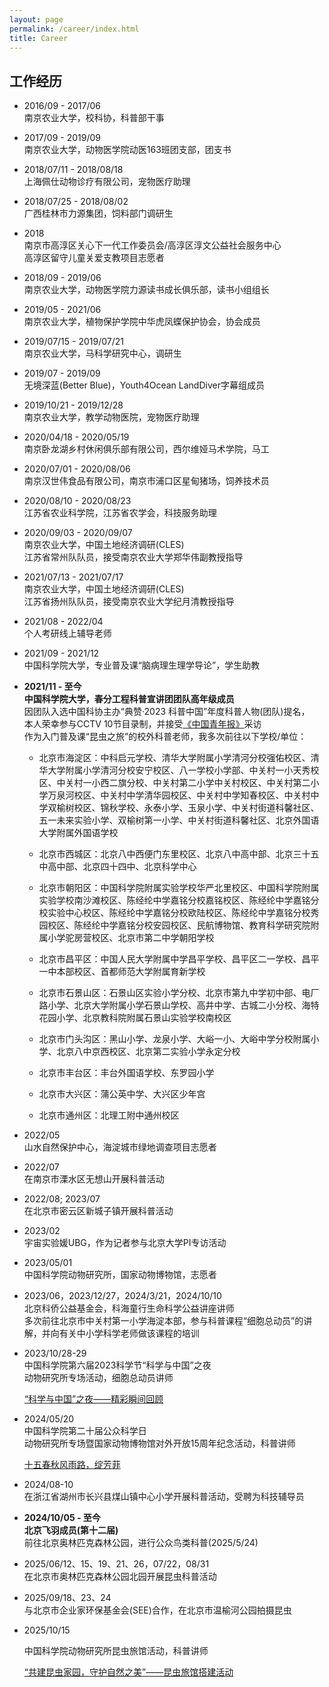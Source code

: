 ```yaml
---
layout: page
permalink: /career/index.html
title: Career
---
```


## 工作经历

- 2016/09 - 2017/06<br>南京农业大学，校科协，科普部干事

  

- 2017/09 - 2019/09<br>南京农业大学，动物医学院动医163班团支部，团支书

  

- 2018/07/11 - 2018/08/18<br>上海佩仕动物诊疗有限公司，宠物医疗助理

  

- 2018/07/25 - 2018/08/02<br>广西桂林市力源集团，饲料部门调研生

  

- 2018<br>南京市高淳区关心下一代工作委员会/高淳区淳文公益社会服务中心<br>高淳区留守儿童关爱支教项目志愿者

  

- 2018/09 - 2019/06<br>南京农业大学，动物医学院力源读书成长俱乐部，读书小组组长

  

- 2019/05 - 2021/06<br>南京农业大学，植物保护学院中华虎凤蝶保护协会，协会成员

  

- 2019/07/15 - 2019/07/21<br>南京农业大学，马科学研究中心，调研生

  

- 2019/07 - 2019/09<br>无境深蓝(Better Blue)，Youth4Ocean LandDiver字幕组成员

  

- 2019/10/21 - 2019/12/28<br>南京农业大学，教学动物医院，宠物医疗助理

  

- 2020/04/18 - 2020/05/19<br>南京卧龙湖乡村休闲俱乐部有限公司，西尔维娅马术学院，马工

  

- 2020/07/01 - 2020/08/06<br>南京汉世伟食品有限公司，南京市浦口区星甸猪场，饲养技术员

  

- 2020/08/10 - 2020/08/23<br>江苏省农业科学院，江苏省农学会，科技服务助理

  

- 2020/09/03 - 2020/09/07<br>南京农业大学，中国土地经济调研(CLES)<br>江苏省常州队队员，接受南京农业大学郑华伟副教授指导

  

- 2021/07/13 - 2021/07/17<br>南京农业大学，中国土地经济调研(CLES)<br>江苏省扬州队队员，接受南京农业大学纪月清教授指导

  

- 2021/08 - 2022/04<br>个人考研线上辅导老师

  

- 2021/09 - 2021/12<br>中国科学院大学，专业普及课“脑病理生理学导论”，学生助教

  

- **2021/11 - 至今**<br>**中国科学院大学，春分工程科普宣讲团团队高年级成员**<br>因团队入选中国科协主办“典赞·2023 科普中国”年度科普人物(团队)提名，<br>本人荣幸参与CCTV 10节目录制，并接受[《中国青年报》](http://zqb.cyol.com/html/2024-04/01/nw.D110000zgqnb_20240401_1-05.htm)采访<br>作为入门普及课“昆虫之旅”的校外科普老师，我多次前往以下学校/单位：<br>

  - 北京市海淀区：中科启元学校、清华大学附属小学清河分校强佑校区、清华大学附属小学清河分校安宁校区、八一学校小学部、中关村一小天秀校区、中关村一小西二旗分校、中关村第二小学中关村校区、中关村第二小学万泉河校区、中关村中学清华园校区、中关村中学知春校区、中关村中学双榆树校区、锦秋学校、永泰小学、玉泉小学、中关村街道科馨社区、五一未来实验小学、双榆树第一小学、中关村街道科馨社区、北京外国语大学附属外国语学校

  - 北京市西城区：北京八中西便门东里校区、北京八中高中部、北京三十五中高中部、北京四十四中、北京科学中心

  - 北京市朝阳区：中国科学院附属实验学校华严北里校区、中国科学院附属实验学校南沙滩校区、陈经纶中学嘉铭分校嘉铭校区、陈经纶中学嘉铭分校实验中心校区、陈经纶中学嘉铭分校欧陆校区、陈经纶中学嘉铭分校秀园校区、陈经纶中学嘉铭分校安园校区、民航博物馆、教育科学研究院附属小学驼房营校区、北京市第二中学朝阳学校

  - 北京市昌平区：中国人民大学附属中学昌平学校、昌平区二一学校、昌平一中本部校区、首都师范大学附属育新学校

  - 北京市石景山区：石景山区实验小学分校、北京市第九中学初中部、电厂路小学、北京大学附属小学石景山学校、高井中学、古城二小分校、海特花园小学、北京教科院附属石景山实验学校南校区

  - 北京市门头沟区：黑山小学、龙泉小学、大峪一小、大峪中学分校附属小学、北京八中京西校区、北京第二实验小学永定分校

  - 北京市丰台区：丰台外国语学校、东罗园小学

  - 北京市大兴区：蒲公英中学、大兴区少年宫

  - 北京市通州区：北理工附中通州校区

  

- 2022/05<br>山水自然保护中心，海淀城市绿地调查项目志愿者

  

- 2022/07<br>在南京市溧水区无想山开展科普活动

  

- 2022/08; 2023/07<br>在北京市密云区新城子镇开展科普活动

  

- 2023/02<br>宇宙实验媛UBG，作为记者参与北京大学PI专访活动

  

- 2023/05/01<br>中国科学院动物研究所，国家动物博物馆，志愿者

  

- 2023/06，2023/12/27，2024/3/21，2024/10/10<br>北京科侨公益基金会，科海童行生命科学公益讲座讲师<br>多次前往北京市中关村第一小学海淀本部，参与科普课程“细胞总动员”的讲解，并向有关中小学科学老师做该课程的培训

  

- 2023/10/28-29<br>中国科学院第六届2023科学节“科学与中国”之夜<br>动物研究所专场活动，细胞总动员讲师

  [“科学与中国”之夜——精彩瞬间回顾](https://mp.weixin.qq.com/s/zX9PlVriWFEUMkDHomR_OA)

  

- 2024/05/20<br>中国科学院第二十届公众科学日<br>动物研究所专场暨国家动物博物馆对外开放15周年纪念活动，科普讲师

  [十五春秋风雨路，绽芳菲](https://mp.weixin.qq.com/s/Z0eIm2Biqt5K_V6h4HJMVw)

  

- 2024/08-10<br>在浙江省湖州市长兴县煤山镇中心小学开展科普活动，受聘为科技辅导员

  

- **2024/10/05 - 至今**<br>**北京飞羽成员(第十二届)**<br>前往北京奥林匹克森林公园，进行公众鸟类科普(2025/5/24)



- 2025/06/12、15、19、21、26，07/22，08/31<br>在北京市奥林匹克森林公园北园开展昆虫科普活动



- 2025/09/18、23、24<br>与北京市企业家环保基金会(SEE)合作，在北京市温榆河公园拍摄昆虫



- 2025/10/15<br>

  中国科学院动物研究所昆虫旅馆活动，科普讲师

  [“共建昆虫家园，守护自然之美”——昆虫旅馆搭建活动](https://mp.weixin.qq.com/s/riNtdN1aflmwcocR3yyi4A)

